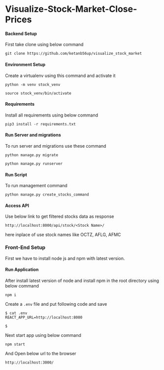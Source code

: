 # Visualize-Stock-Market-Close-Prices

#### Backend Setup

First take clone using below command

```
git clone https://github.com/ketanb56up/visualize_stock_market
```

#### Environment Setup

Create a virtualenv using this command and activate it

```
python -m venv stock_venv

source stock_venv/bin/activate
```

#### Requirements

Install all requirements using below command

```
pip3 install -r requirements.txt
```

#### Run Server and migrations
To run server and migrations use these command

```
python manage.py migrate

python manage.py runserver
```

#### Run Script

To run management command
```
python manage.py create_stocks_command 
```

#### Access API

Use below link to get filtered stocks data as response

```
http://localhost:8000/api/stock/<Stock Name>/
```
here inplace of <Stack Name> use stock names like OCTZ, AFLG, AFMC

### Front-End Setup

First we have to install node js and npm with latest version.

#### Run Application

After install latest version of node and 
install npm in the root directory using below command
```
npm i
```

Create a `.env` file and put following code and save
```
$ cat .env
REACT_APP_URL=http://localhost:8000

$
```

Next start app using below command
```
npm start
```

And Open below url to the browser
```
http://localhost:3000/
```

